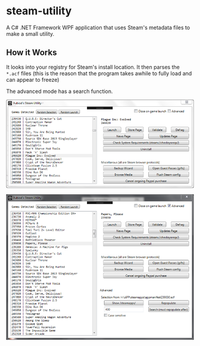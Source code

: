 # steam-utility
A C# .NET Framework WPF application that uses Steam's metadata files to make a small utility.

## How it Works
It looks into your registry for Steam's install location. It then parses the `*.acf` files (this is the reason that the program takes awhile to fully load and can appear to freeze)

The advanced mode has a search function.

![Simple Mode](/images/default-mode.png)

![Advanced Mode](/images/advanced-mode.png)

